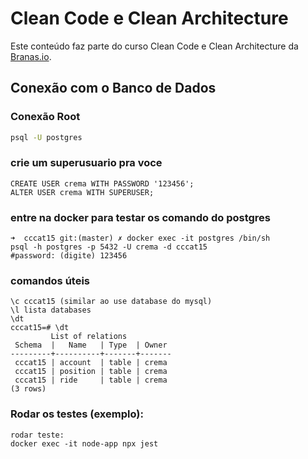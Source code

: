 # Clean Code e Clean Architecture

Este conteúdo faz parte do curso Clean Code e Clean Architecture da [Branas.io](https://branas.io).

## Conexão com o Banco de Dados

### Conexão Root

```bash
psql -U postgres
```



### crie um superusuario pra voce 
```
CREATE USER crema WITH PASSWORD '123456';
ALTER USER crema WITH SUPERUSER;
```

### entre na docker para testar os comando do postgres 
```
➜  cccat15 git:(master) ✗ docker exec -it postgres /bin/sh 
psql -h postgres -p 5432 -U crema -d cccat15
#password: (digite) 123456
```

### comandos úteis
```
\c cccat15 (similar ao use database do mysql)
\l lista databases
\dt
cccat15=# \dt
         List of relations
 Schema  |   Name   | Type  | Owner 
---------+----------+-------+-------
 cccat15 | account  | table | crema
 cccat15 | position | table | crema
 cccat15 | ride     | table | crema
(3 rows)
```

### Rodar os testes (exemplo):
```
rodar teste:
docker exec -it node-app npx jest
```
